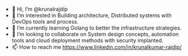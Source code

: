 - 👋 Hi, I’m @krunalrajdip
- 👀 I’m interested in Building architecture, Distributed systems with DevOps tools and process.
- 🌱 I’m currently learning Golang to better the infrastructure strategies.
- 💞️ I’m looking to collaborate on System design concepts, automation tools and cloud deployment methods with security implanted.
- 📫 How to reach me https://www.linkedin.com/in/krunalkumar-rajdip/

<!---
krunalrajdip/krunalrajdip is a ✨ special ✨ repository because its `README.md` (this file) appears on your GitHub profile.
You can click the Preview link to take a look at your changes.
--->
